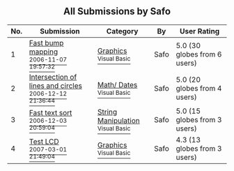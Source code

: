﻿<div align="center">

## All Submissions by Safo

</div>

No.  | Submission | Category | By   | User Rating
---- | ---------- | -------- | ---- | -----------
1 | [Fast bump mapping<br /><sup>2006-11-07 19:57:32</sup>](https://github.com/Planet-Source-Code/safo-fast-bump-mapping__1-67028) | [Graphics<br /><sup>Visual Basic</sup>](../ByCategory/graphics__1-46.md) | Safo | 5.0 (30 globes from 6 users)
2 | [Intersection of lines and circles<br /><sup>2006-12-12 21:36:44</sup>](https://github.com/Planet-Source-Code/safo-intersection-of-lines-and-circles__1-67365) | [Math/ Dates<br /><sup>Visual Basic</sup>](../ByCategory/math-dates__1-37.md) | Safo | 5.0 (20 globes from 4 users)
3 | [Fast text sort<br /><sup>2006-12-03 20:59:04</sup>](https://github.com/Planet-Source-Code/safo-fast-text-sort__1-67253) | [String Manipulation<br /><sup>Visual Basic</sup>](../ByCategory/string-manipulation__1-5.md) | Safo | 5.0 (15 globes from 3 users)
4 | [Test LCD<br /><sup>2007-03-01 21:49:04</sup>](https://github.com/Planet-Source-Code/safo-test-lcd__1-68025) | [Graphics<br /><sup>Visual Basic</sup>](../ByCategory/graphics__1-46.md) | Safo | 4.3 (13 globes from 3 users)
